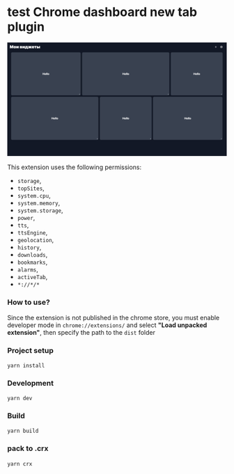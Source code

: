 # test Chrome dashboard new tab plugin

![Screenshot](/screenshots/dashboard.png)

This extension uses the following permissions:

- `storage`,
- `topSites`,
- `system.cpu`,
- `system.memory`,
- `system.storage`,
- `power`,
- `tts`,
- `ttsEngine`,
- `geolocation`,
- `history`,
- `downloads`,
- `bookmarks`,
- `alarms`,
- `activeTab`,
- `*://*/*`

### How to use?

Since the extension is not published in the chrome store, you must enable developer mode in `chrome://extensions/` and select **"Load unpacked extension"**, then specify the path to the `dist` folder

### Project setup

```
yarn install
```

### Development

```
yarn dev
```

### Build

```
yarn build
```

### pack to .crx

```
yarn crx
```

